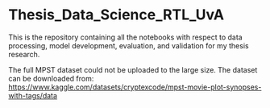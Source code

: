 # Thesis_Data_Science_RTL_UvA
This is the repository containing all the notebooks with respect to data processing, model development, evaluation, and validation for my thesis research. 

The full MPST dataset could not be uploaded to the large size. The dataset can be downloaded from: https://www.kaggle.com/datasets/cryptexcode/mpst-movie-plot-synopses-with-tags/data
